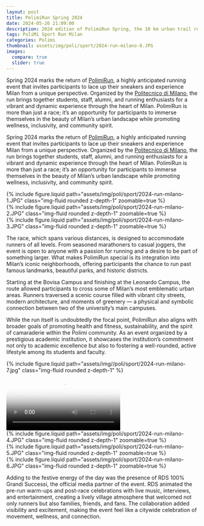 ```yaml
---
layout: post
title: PolimiRun Spring 2024
date: 2024-05-26 21:09:00
description: 2024 edition of PolimiRun Spring, the 10 km urban trail run organized by the Politecnico di Milano, connecting its two Milan campuses and open to all participants.
tags: PoliMi Sport Run Milan
categories: Polimi
thumbnail: assets/img/poli/sport/2024-run-milano-8.JPG
images:
  compare: true
  slider: true
---
```


Spring 2024 marks the return of [PolimiRun](https://www.youtube.com/watch?v=1kw93H-Fm3c), a highly anticipated running event that invites participants to lace up their sneakers and experience Milan from a unique perspective. Organized by the [Politecnico di Milano](https://www.polimi.it), the run brings together students, staff, alumni, and running enthusiasts for a vibrant and dynamic experience through the heart of Milan. PolimiRun is more than just a race; it’s an opportunity for participants to immerse themselves in the beauty of Milan’s urban landscape while promoting wellness, inclusivity, and community spirit.

Spring 2024 marks the return of [PolimiRun](https://www.youtube.com/watch?v=1kw93H-Fm3c), a highly anticipated running event that invites participants to lace up their sneakers and experience Milan from a unique perspective. Organized by the [Politecnico di Milano](https://www.polimi.it), the run brings together students, staff, alumni, and running enthusiasts for a vibrant and dynamic experience through the heart of Milan. PolimiRun is more than just a race; it’s an opportunity for participants to immerse themselves in the beauty of Milan’s urban landscape while promoting wellness, inclusivity, and community spirit.

<div class="row mt-3">
    <div class="col-sm mt-3 mt-md-0">
        {% include figure.liquid path="assets/img/poli/sport/2024-run-milano-1.JPG" class="img-fluid rounded z-depth-1" zoomable=true %}
    </div>
    <div class="col-sm mt-3 mt-md-0">
        {% include figure.liquid path="assets/img/poli/sport/2024-run-milano-2.JPG" class="img-fluid rounded z-depth-1" zoomable=true %}
    </div>
    <div class="col-sm mt-3 mt-md-0">
        {% include figure.liquid path="assets/img/poli/sport/2024-run-milano-3.JPG" class="img-fluid rounded z-depth-1" zoomable=true %}
    </div>
</div>

The race, which spans various distances, is designed to accommodate runners of all levels. From seasoned marathoners to casual joggers, the event is open to anyone with a passion for running and a desire to be part of something larger. What makes PolimiRun special is its integration into Milan’s iconic neighborhoods, offering participants the chance to run past famous landmarks, beautiful parks, and historic districts. 

Starting at the Bovisa Campus and finishing at the Leonardo Campus, the route allowed participants to cross some of Milan’s most emblematic urban areas. Runners traversed a scenic course filled with vibrant city streets, modern architecture, and moments of greenery — a physical and symbolic connection between two of the university’s main campuses.

While the run itself is undoubtedly the focal point, PolimiRun also aligns with broader goals of promoting health and fitness, sustainability, and the spirit of camaraderie within the Polimi community. As an event organized by a prestigious academic institution, it showcases the institution’s commitment not only to academic excellence but also to fostering a well-rounded, active lifestyle among its students and faculty.

<div class="row justify-content-sm-center">
    <div class="col-sm-8 mt-3 mt-md-0">
        {% include figure.liquid path="assets/img//poli/sport/2024-run-milano-7.jpg" class="img-fluid rounded z-depth-1" %}
    </div>
    <div class="col-sm mt-3 mt-md-0">
        <video class="img-fluid rounded z-depth-1" controls autoplay poster="/assets/img/poli/sport/2024-run-preview.jpg">
        <source src="/assets/video/2024-run-milano.mp4" type="video/mp4">
        </video>
    </div>
</div>
<div class="row mt-3">
    <div class="col-sm mt-3 mt-md-0">
        {% include figure.liquid path="assets/img/poli/sport/2024-run-milano-4.JPG" class="img-fluid rounded z-depth-1" zoomable=true %}
    </div>
    <div class="col-sm mt-3 mt-md-0">
        {% include figure.liquid path="assets/img/poli/sport/2024-run-milano-5.JPG" class="img-fluid rounded z-depth-1" zoomable=true %}
    </div>
    <div class="col-sm mt-3 mt-md-0">
        {% include figure.liquid path="assets/img/poli/sport/2024-run-milano-6.JPG" class="img-fluid rounded z-depth-1" zoomable=true %}
    </div>
</div>

Adding to the festive energy of the day was the presence of RDS 100% Grandi Successi, the official media partner of the event. RDS animated the pre-run warm-ups and post-race celebrations with live music, interviews, and entertainment, creating a lively village atmosphere that welcomed not only runners but also families, friends, and fans. The collaboration added visibility and excitement, making the event feel like a citywide celebration of movement, wellness, and connection.

